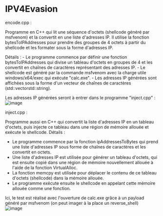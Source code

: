 # IPV4Evasion

encode.cpp :

Programme en C++ qui lit une séquence d'octets (shellcode généré par msfvenom) et la convertit en une liste d'adresses IP. Il utilise la fonction bytesToIPAddresses pour prendre des groupes de 4 octets à partir du shellcode et les formater sous la forme d'adresses IP.

  Détails :
    - Le programme commence par définir une fonction bytesToIPAddresses qui divise un tableau d'octets en groupes de 4 et les convertit en chaînes de caractères représentant des        adresses IP.
    - Le shellcode est généré par la commande msfvenom avec la charge utile windows/x64/exec qui exécute "calc.exe".
    - Les adresses IP générées sont affichées sous la forme d'un vecteur de chaînes de caractères (std::vectorstd::string).

  Les adresses IP générées seront à entrer dans le programme "inject.cpp" : 
  <br>
  ![image](https://github.com/user-attachments/assets/9178ad6f-427e-4863-ab0c-b61fbc66961d)


inject.cpp :

Programme aussi en C++ qui convertit la liste d'adresses IP en un tableau d'octets, puis injecte ce tableau dans une région de mémoire allouée et exécute le shellcode.
Détails :

  - Le programme commence par la fonction ipAddressesToBytes qui prend une liste d'adresses IP sous forme de chaînes de caractères et les convertit en octets.
  - Une liste d'adresses IP est utilisée pour générer un tableau d'octets, qui est ensuite copié dans une région de mémoire nouvellement allouée à l'aide de la fonction VirtualAlloc.
  - La fonction memcpy est utilisée pour déplacer le contenu de ce tableau d'octets (shellcode) dans la mémoire allouée.
  - Le programme exécute ensuite le shellcode en appelant cette mémoire allouée comme une fonction.

Ici, le test est réalisé avec l'ouverture de calc.exe grâce à un payload généré par msfvenom (on peut imager à la place un reverse_shell)
<br>
![image](https://github.com/user-attachments/assets/a48505f9-23a8-485f-bbf8-035a6f27a56a)
